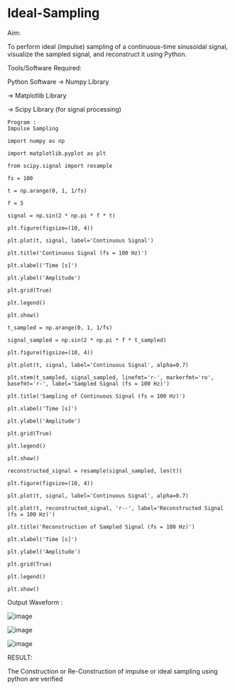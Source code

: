 # Ideal-Sampling

Aim:

To perform ideal (impulse) sampling of a continuous-time sinusoidal signal, visualize the sampled signal, and reconstruct it using Python.

Tools/Software Required:

Python Software -> Numpy Library

-> Matplotlib Library

-> Scipy Library (for signal processing)
~~~~
Program :
Impulse Sampling

import numpy as np

import matplotlib.pyplot as plt

from scipy.signal import resample

fs = 100

t = np.arange(0, 1, 1/fs)

f = 5

signal = np.sin(2 * np.pi * f * t)

plt.figure(figsize=(10, 4))

plt.plot(t, signal, label='Continuous Signal')

plt.title('Continuous Signal (fs = 100 Hz)')

plt.xlabel('Time [s]')

plt.ylabel('Amplitude')

plt.grid(True)

plt.legend()

plt.show()

t_sampled = np.arange(0, 1, 1/fs)

signal_sampled = np.sin(2 * np.pi * f * t_sampled)

plt.figure(figsize=(10, 4))

plt.plot(t, signal, label='Continuous Signal', alpha=0.7)

plt.stem(t_sampled, signal_sampled, linefmt='r-', markerfmt='ro', basefmt='r-', label='Sampled Signal (fs = 100 Hz)')

plt.title('Sampling of Continuous Signal (fs = 100 Hz)')

plt.xlabel('Time [s]')

plt.ylabel('Amplitude')

plt.grid(True)

plt.legend()

plt.show()

reconstructed_signal = resample(signal_sampled, len(t))

plt.figure(figsize=(10, 4))

plt.plot(t, signal, label='Continuous Signal', alpha=0.7)

plt.plot(t, reconstructed_signal, 'r--', label='Reconstructed Signal (fs = 100 Hz)')

plt.title('Reconstruction of Sampled Signal (fs = 100 Hz)')

plt.xlabel('Time [s]')

plt.ylabel('Amplitude')

plt.grid(True)

plt.legend()

plt.show()
~~~~
Output Waveform :

![image](https://github.com/user-attachments/assets/e47d1490-a216-4948-bb39-d67e7949371d)

![image](https://github.com/user-attachments/assets/661cc3c1-771c-4724-9630-4a58e00540ca)

![image](https://github.com/user-attachments/assets/f4db27b5-093e-4f59-9535-7078f101e643)

RESULT:

The Construction or Re-Construction of impulse or ideal sampling using python are verified
